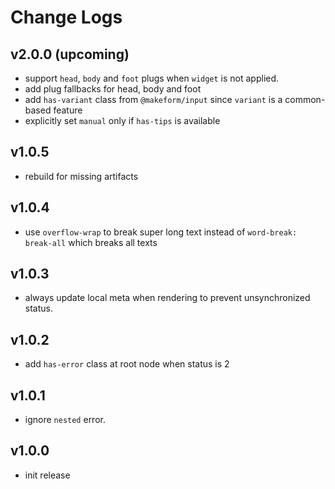 # Change Logs

## v2.0.0 (upcoming)

 - support `head`, `body` and `foot` plugs when `widget` is not applied.
 - add plug fallbacks for head, body and foot
 - add `has-variant` class from `@makeform/input` since `variant` is a common-based feature
 - explicitly set `manual` only if `has-tips` is available


## v1.0.5

 - rebuild for missing artifacts


## v1.0.4

 - use `overflow-wrap` to break super long text instead of `word-break: break-all` which breaks all texts


## v1.0.3

 - always update local meta when rendering to prevent unsynchronized status.


## v1.0.2

 - add `has-error` class at root node when status is 2


## v1.0.1

 - ignore `nested` error.


## v1.0.0

 - init release

